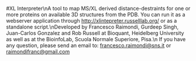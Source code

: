 #XL Interpreter\nA tool to map MS/XL derived distance-destraints for one or more proteins on available 3D structures from the PDB. You can run it as a webserver application through http://xlintepreter.russelllab.org/ or as a standalone script.\nDeveloped by Francesco Raimondi, Gurdeep Singh, Juan-Carlos Gonzalez and Rob Russell at Bioquant, Heidelberg University as well as at the BioinfoLab, Scuola Normale Superiore, Pisa.\n If you have any question, please send an email to: francesco.raimondi@sns.it or raimondifranc@gmail.com
